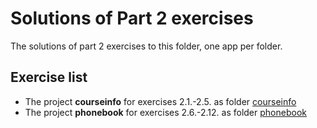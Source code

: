 # Solutions of Part 2 exercises

The solutions of part 2 exercises to this folder, one app per folder.

## Exercise list

- The project **courseinfo** for exercises 2.1.-2.5. as folder [courseinfo](./courseinfo/)
- The project **phonebook** for exercises 2.6.-2.12. as folder [phonebook](./phonebook/)
